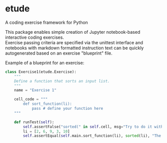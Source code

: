 # etude
A coding exercise framework for Python

This package enables simple creation of Jupyter notebook-based interactive coding exercises.<br>
Exercise passing criteria are specified via the unittest interface and notebooks with markdown formatted instruction text
can be quickly autogenerated based on an exercise "blueprint" file.

Example of a blueprint for an exercise:

``` python
class Exercise1(etude.Exercise):
    """
    Define a function that sorts an input list.
    """
    name = "Exercise 1"

    cell_code = """
        def sort_function(li):
            pass # define your function here
    """

    def runTest(self):
        self.assertFalse("sorted(" in self.cell, msg="Try to do it without using 'sorted()'")
        li = [2, 6, 9, 3, 10]
        self.assertEqual(self.main.sort_function(li), sorted(li), "The list is not sorted.")
```
